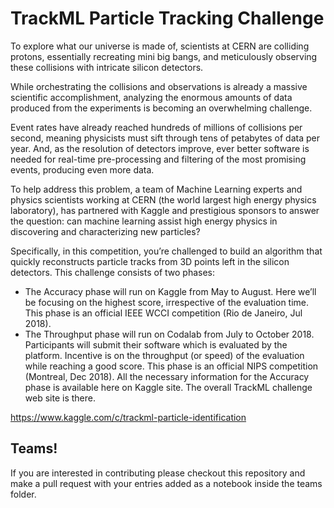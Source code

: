# TrackML Particle Tracking Challenge

To explore what our universe is made of, scientists at CERN are colliding protons, essentially recreating mini big bangs, and meticulously observing these collisions with intricate silicon detectors.

While orchestrating the collisions and observations is already a massive scientific accomplishment, analyzing the enormous amounts of data produced from the experiments is becoming an overwhelming challenge.

Event rates have already reached hundreds of millions of collisions per second, meaning physicists must sift through tens of petabytes of data per year. And, as the resolution of detectors improve, ever better software is needed for real-time pre-processing and filtering of the most promising events, producing even more data.

To help address this problem, a team of Machine Learning experts and physics scientists working at CERN (the world largest high energy physics laboratory), has partnered with Kaggle and prestigious sponsors to answer the question: can machine learning assist high energy physics in discovering and characterizing new particles?

Specifically, in this competition, you’re challenged to build an algorithm that quickly reconstructs particle tracks from 3D points left in the silicon detectors. This challenge consists of two phases:

 * The Accuracy phase will run on Kaggle from May to August. Here we’ll be focusing on the highest score, irrespective of the evaluation time. This phase is an official IEEE WCCI competition (Rio de Janeiro, Jul 2018).
 * The Throughput phase will run on Codalab from July to October 2018. Participants will submit their software which is evaluated by the platform. Incentive is on the throughput (or speed) of the evaluation while reaching a good score. This phase is an official NIPS competition (Montreal, Dec 2018).
All the necessary information for the Accuracy phase is available here on Kaggle site. The overall TrackML challenge web site is there.

https://www.kaggle.com/c/trackml-particle-identification

## Teams!

If you are interested in contributing please checkout this repository and make a pull request with your entries added as a notebook inside the teams folder. 